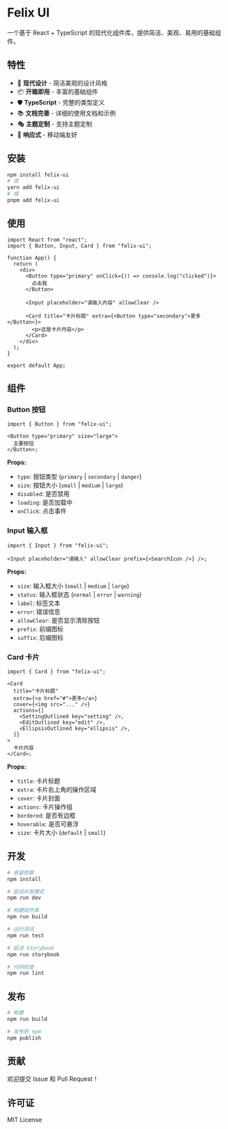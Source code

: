 # Felix UI

一个基于 React + TypeScript 的现代化组件库，提供简洁、美观、易用的基础组件。

## 特性

- 🎨 **现代设计** - 简洁美观的设计风格
- 📦 **开箱即用** - 丰富的基础组件
- 🛡 **TypeScript** - 完整的类型定义
- 📚 **文档完善** - 详细的使用文档和示例
- 🎭 **主题定制** - 支持主题定制
- 📱 **响应式** - 移动端友好

## 安装

```bash
npm install felix-ui
# 或
yarn add felix-ui
# 或
pnpm add felix-ui
```

## 使用

```tsx
import React from "react";
import { Button, Input, Card } from "felix-ui";

function App() {
  return (
    <div>
      <Button type="primary" onClick={() => console.log("clicked")}>
        点击我
      </Button>

      <Input placeholder="请输入内容" allowClear />

      <Card title="卡片标题" extra={<Button type="secondary">更多</Button>}>
        <p>这是卡片内容</p>
      </Card>
    </div>
  );
}

export default App;
```

## 组件

### Button 按钮

```tsx
import { Button } from "felix-ui";

<Button type="primary" size="large">
  主要按钮
</Button>;
```

**Props:**

- `type`: 按钮类型 (`primary` | `secondary` | `danger`)
- `size`: 按钮大小 (`small` | `medium` | `large`)
- `disabled`: 是否禁用
- `loading`: 是否加载中
- `onClick`: 点击事件

### Input 输入框

```tsx
import { Input } from "felix-ui";

<Input placeholder="请输入" allowClear prefix={<SearchIcon />} />;
```

**Props:**

- `size`: 输入框大小 (`small` | `medium` | `large`)
- `status`: 输入框状态 (`normal` | `error` | `warning`)
- `label`: 标签文本
- `error`: 错误信息
- `allowClear`: 是否显示清除按钮
- `prefix`: 前缀图标
- `suffix`: 后缀图标

### Card 卡片

```tsx
import { Card } from "felix-ui";

<Card
  title="卡片标题"
  extra={<a href="#">更多</a>}
  cover={<img src="..." />}
  actions={[
    <SettingOutlined key="setting" />,
    <EditOutlined key="edit" />,
    <EllipsisOutlined key="ellipsis" />,
  ]}
>
  卡片内容
</Card>;
```

**Props:**

- `title`: 卡片标题
- `extra`: 卡片右上角的操作区域
- `cover`: 卡片封面
- `actions`: 卡片操作组
- `bordered`: 是否有边框
- `hoverable`: 是否可悬浮
- `size`: 卡片大小 (`default` | `small`)

## 开发

```bash
# 安装依赖
npm install

# 启动开发模式
npm run dev

# 构建组件库
npm run build

# 运行测试
npm run test

# 启动 Storybook
npm run storybook

# 代码检查
npm run lint
```

## 发布

```bash
# 构建
npm run build

# 发布到 npm
npm publish
```

## 贡献

欢迎提交 Issue 和 Pull Request！

## 许可证

MIT License
